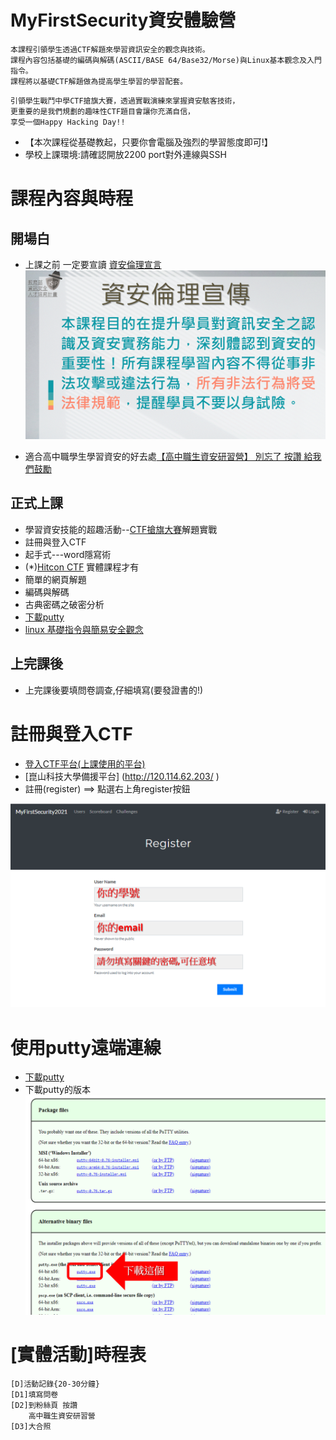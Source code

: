 # MyFirstSecurity資安體驗營
```
本課程引領學生透過CTF解題來學習資訊安全的觀念與技術。
課程內容包括基礎的編碼與解碼(ASCII/BASE 64/Base32/Morse)與Linux基本觀念及入門指令。
課程將以基礎CTF解題做為提高學生學習的學習配套。
```
```
引領學生戰鬥中學CTF搶旗大賽，透過實戰演練來掌握資安駭客技術，
更重要的是我們規劃的趣味性CTF題目會讓你充滿自信，
享受一個Happy Hacking Day!!
```

- 【本次課程從基礎教起，只要你會電腦及強烈的學習態度即可!】
- 學校上課環境:請確認開放2200 port對外連線與SSH

# 課程內容與時程

## 開場白
- 上課之前 一定要宣讀 [資安倫理宣言](資安宣言.gif)
![資安倫理宣言](資安宣言.gif)

- 適合高中職學生學習資安的好去處[【高中職生資安研習營】 別忘了 按讚 給我們鼓勵](https://zh-tw.facebook.com/pages/category/Community/高中職生資安研習營-455550404836569/)

## 正式上課
- 學習資安技能的超趣活動--[CTF搶旗大賽](CTF搶旗大賽.md)解題實戰
- 註冊與登入CTF 
- 起手式---word隱寫術
- (*)[Hitcon CTF](https://ctf2017.hitcon.org/) 實體課程才有
- 簡單的網頁解題 
- 編碼與解碼
- 古典密碼之破密分析
- [下載putty](https://www.chiark.greenend.org.uk/~sgtatham/putty/latest.html)
- [linux 基礎指令與簡易安全觀念](linux入門.md)

## 上完課後
- 上完課後要填問卷調查,仔細填寫(要發證書的!)

# 註冊與登入CTF 

- [登入CTF平台(上課使用的平台)](http://140.110.112.211) 
- [崑山科技大學備援平台]  (http://120.114.62.203/  )
- 註冊(register) ==> 點選右上角register按鈕

![註冊](註冊.png)

# 使用putty遠端連線

- [下載putty](https://www.chiark.greenend.org.uk/~sgtatham/putty/latest.html)
- 下載putty的版本
![下載putty版本](./putty.png)



# [實體活動]時程表
```
[D]活動記錄{20-30分鐘}
[D1]填寫問卷
[D2]到粉絲頁 按讚
    高中職生資安研習營
[D3]大合照
```
